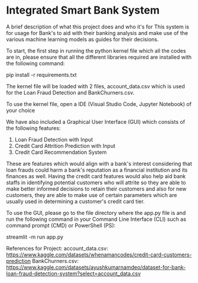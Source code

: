 # Integrated Smart Bank System

A brief description of what this project does and who it's for
This system is for usage for Bank's to aid with their banking analysis and make use of the various machine learning models as guides for their decisions.

To start, the first step in running the python kernel file which all the codes are in, please ensure that all the different libraries required are installed with the following command:

pip install -r requirements.txt

The kernel file will be loaded with 2 files, account_data.csv which is used for the Loan Fraud Detection and BankChurners.csv.

To use the kernel file, open a IDE (Visual Studio Code, Jupyter Notebook) of your choice

We have also included a Graphical User Interface (GUI) which consists of the following features:
1. Loan Fraud Detection with Input
2. Credit Card Attrition Prediction with Input
3. Credit Card Recommendation System

These are features which would align with a bank's interest considering that loan frauds could harm a bank's reputation as a financial institution and its finances as well. Having the credit card features would also help aid bank staffs in identifying potential customers who will attrite so they are able to make better informed decisions to retain their customers and also for new customers, they are able to make use of certain parameters which are usually used in determining a customer's credit card tier.

To use the GUI, please go to the file directory where the app.py file is and run the following command in your Command Line Interface (CLI) such as command prompt (CMD) or PowerShell (PS):

streamlit -m run app.py


References for Project:
account_data.csv: https://www.kaggle.com/datasets/whenamancodes/credit-card-customers-prediction
BankChurners.csv: https://www.kaggle.com/datasets/ayushkumarnamdeo/dataset-for-bank-loan-fraud-detection-system?select=account_data.csv
